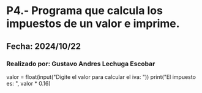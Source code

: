 # P4.- Programa que calcula los impuestos de un valor e imprime.
## Fecha: 2024/10/22
### Realizado por: Gustavo Andres Lechuga Escobar
valor = float(input("Digite el valor para calcular el iva: "))
print("El impuesto es: ", valor * 0.16)
